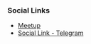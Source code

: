 ### Social Links
* [Meetup](https://www.meetup.com/pt-BR/OWASP-Natal-Chapter)
* [Social Link - Telegram ](https://t.me/owaspnatal)
